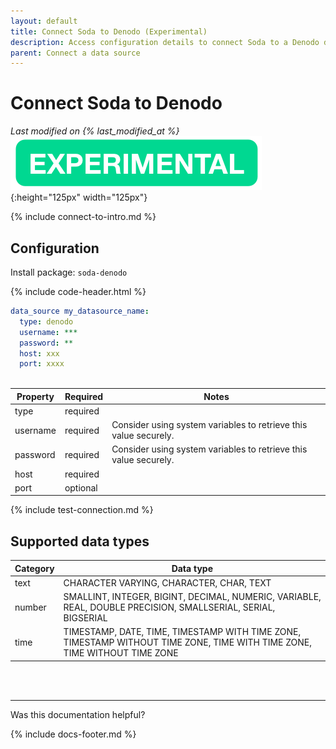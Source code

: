```yaml
---
layout: default
title: Connect Soda to Denodo (Experimental)
description: Access configuration details to connect Soda to a Denodo data source.
parent: Connect a data source
---
```


# Connect Soda to Denodo
*Last modified on {% last_modified_at %}*<br />
![experimental](/assets/images/experimental.png){:height="125px" width="125px"}<br/>

{% include connect-to-intro.md %}

## Configuration

Install package: `soda-denodo`

{% include code-header.html %}
```yaml
data_source my_datasource_name:
  type: denodo
  username: ***
  password: **
  host: xxx
  port: xxxx
  
```

| Property | Required | Notes                                                      |
| -------- | -------- | ---------------------------------------------------------- |
| type     | required |                                                            |
| username | required | Consider using system variables to retrieve this value securely.      |
| password | required | Consider using system variables to retrieve this value securely.      |
| host     | required |                                                            |
| port     | optional |                                                            |


{% include test-connection.md %}

## Supported data types

| Category | Data type  |
| -------- | ---------- |
| text     | CHARACTER VARYING, CHARACTER, CHAR, TEXT  |
| number   | SMALLINT, INTEGER, BIGINT, DECIMAL, NUMERIC, VARIABLE, REAL, DOUBLE PRECISION, SMALLSERIAL, SERIAL, BIGSERIAL  |
| time     | TIMESTAMP, DATE, TIME, TIMESTAMP WITH TIME ZONE, TIMESTAMP WITHOUT TIME ZONE, TIME WITH TIME ZONE, TIME WITHOUT TIME ZONE |


<br />
<br />

---

Was this documentation helpful?

<!-- LikeBtn.com BEGIN -->
<span class="likebtn-wrapper" data-theme="tick" data-i18n_like="Yes" data-ef_voting="grow" data-show_dislike_label="true" data-counter_zero_show="true" data-i18n_dislike="No"></span>
<script>(function(d,e,s){if(d.getElementById("likebtn_wjs"))return;a=d.createElement(e);m=d.getElementsByTagName(e)[0];a.async=1;a.id="likebtn_wjs";a.src=s;m.parentNode.insertBefore(a, m)})(document,"script","//w.likebtn.com/js/w/widget.js");</script>
<!-- LikeBtn.com END -->

{% include docs-footer.md %}